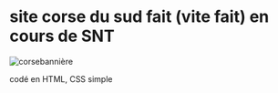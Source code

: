 # site corse du sud fait (vite fait) en cours de SNT 

![corsebannière](https://simonvielpeau.github.io/sitesnt-lacorsedusud/images/corse2.jpg)

codé en HTML, CSS simple

